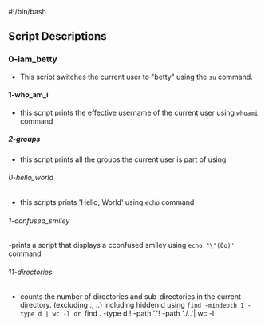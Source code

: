 #!/bin/bash

## Script Descriptions

### 0-iam_betty
- This script switches the current user to "betty" using the `su` command.

#### 1-who_am_i
- this script prints the effective username of the current user using `whoami` command

##### 2-groups
- this script prints all the groups the current user is part of using

###### 0-hello_world
- this scripts prints 'Hello, World' using `echo` command

###### 1-confused_smiley
-prints a script that displays a cconfused smiley using `echo "\"(Ôo)'` command
###### 11-directories 
- counts the number of directories and sub-directories in the current directory. (excluding ., ..) including hidden d using `find -mindepth 1 -type d | wc -l or `find . -type d ! -path '.'! -path './..'| wc -l
